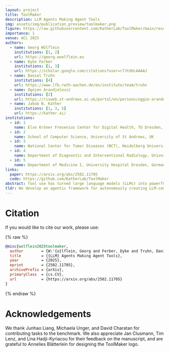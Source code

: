 ```yaml
---
layout: project
title: ToolMaker
description: LLM Agents Making Agent Tools
img: assets/img/publication_preview/toolmaker.png
figure: https://raw.githubusercontent.com/KatherLab/ToolMaker/main/resources/overview.png
importance: 1
venue: ACL 2025
authors:
  - name: Georg Wölflein
    institutions: [1, 2]
    url: https://georg.woelflein.eu
  - name: Dyke Ferber
    institutions: [1, 3]
    url: https://scholar.google.com/citations?user=r7JtdUcAAAAJ
  - name: Daniel Truhn
    institutions: [4]
    url: https://www.lfb.rwth-aachen.de/en/institute/team/truhn
  - name: Ognjen Arandjelović
    institutions: [2]
    url: https://risweb.st-andrews.ac.uk/portal/en/persons/oggie-arandelovic(fdd98ab1-564a-42a3-bf0c-fab7afbbd63c).html
  - name: Jakob N. Kather
    institutions: [1, 3, 5]
    url: https://kather.ai/
institutions:
  - id: 1
    name: Else Kröner Fresenius Center for Digital Health, TU Dresden, Germany
  - id: 2
    name: School of Computer Science, University of St Andrews, UK
  - id: 3
    name: National Center for Tumor Diseases (NCT), Heidelberg University Hospital, Germany
  - id: 4
    name: Department of Diagnostic and Interventional Radiology, University Hospital Aachen, Germany
  - id: 5
    name: Department of Medicine I, University Hospital Dresden, Germany
links:
  paper: https://arxiv.org/abs/2502.11705
  code: https://github.com/KatherLab/ToolMaker
abstract: Tool use has turned large language models (LLMs) into powerful agents that can perform complex multi-step tasks by dynamically utilising external software components. However, these tools must be implemented in advance by human developers, hindering the applicability of LLM agents in domains which demand large numbers of highly specialised tools, like in life sciences and medicine. Motivated by the growing trend of scientific studies accompanied by public code repositories, we propose ToolMaker, a novel agentic framework that autonomously transforms papers with code into LLM-compatible tools. Given a short task description and a repository URL, ToolMaker autonomously installs required dependencies and generates code to perform the task, using a closed-loop self-correction mechanism to iteratively diagnose and rectify errors. To evaluate our approach, we introduce a benchmark comprising 15 diverse and complex computational tasks spanning both medical and non-medical domains with over 100 unit tests to objectively assess tool correctness and robustness. ToolMaker correctly implements 80% of the tasks, substantially outperforming current state-of-the-art software engineering agents. ToolMaker therefore is a step towards fully autonomous agent-based scientific workflows.
tldr: We develop an agentic framework for autonomously creating LLM-compatible tools from papers with associated code repositories.
---
```


# Citation

If you would like to cite our work, please use:

{% raw %}
```bibtex
@misc{wolflein2025toolmaker,
  author        = {W\"{o}lflein, Georg and Ferber, Dyke and Truhn, Daniel and Arandjelovi\'{c}, Ognjen and Kather, Jakob Nikolas},
  title         = {{LLM} Agents Making Agent Tools},
  year          = {2025},
  eprint        = {2502.11705},
  archivePrefix = {arXiv},
  primaryClass  = {cs.CV},
  url           = {https://arxiv.org/abs/2502.11705}
}
```
{% endraw %}

# Acknowledgements

We thank Junhao Liang, Michaela Unger, and David Charatan for contributing tasks to the benchmark. We also appreciate Jan Clusmann, Tim Lenz, and Lina Hadji-Kyriacou for their feedback on the manuscript, and are grateful to Annelies Blätterlein for designing the ToolMaker logo.